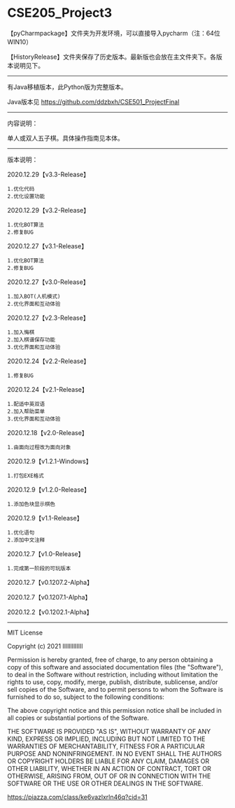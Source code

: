 # CSE205_Project3

【pyCharmpackage】文件夹为开发环境，可以直接导入pycharm（注：64位WIN10）

【HistoryRelease】文件夹保存了历史版本。最新版也会放在主文件夹下。各版本说明见下。

------------------------------------------------------------------------------------------------------------------------------------------------------------------------------

有Java移植版本，此Python版为完整版本。

Java版本见 https://github.com/ddzbxh/CSE501_ProjectFinal

------------------------------------------------------------------------------------------------------------------------------------------------------------------------------

内容说明：

单人或双人五子棋。具体操作指南见本体。

------------------------------------------------------------------------------------------------------------------------------------------------------------------------------

版本说明：

2020.12.29【v3.3-Release】

    1.优化代码
    2.优化设置功能


2020.12.29【v3.2-Release】

    1.优化BOT算法
    2.修复BUG


2020.12.27【v3.1-Release】

    1.优化BOT算法
    2.修复BUG


2020.12.27【v3.0-Release】

    1.加入BOT(人机模式)
    2.优化界面和互动体验


2020.12.27【v2.3-Release】

    1.加入悔棋
    2.加入棋谱保存功能
    3.优化界面和互动体验


2020.12.24【v2.2-Release】

    1.修复BUG


2020.12.24【v2.1-Release】

    1.配适中英双语
    2.加入帮助菜单
    3.优化界面和互动体验


2020.12.18【v2.0-Release】

    1.由面向过程改为面向对象


2020.12.9【v1.2.1-Windows】

    1.打包EXE格式


2020.12.9【v1.2.0-Release】

    1.添加色块显示棋色


2020.12.9【v1.1-Release】

    1.优化语句
    2.添加中文注释


2020.12.7【v1.0-Release】

    1.完成第一阶段的可玩版本

2020.12.7【v0.1207.2-Alpha】

2020.12.7【v0.1207.1-Alpha】

2020.12.2【v0.1202.1-Alpha】

------------------------------------------------------------------------------------------------------------------------------------------------------------------------------

MIT License

Copyright (c) 2021 IlllIlIlIIlIl

Permission is hereby granted, free of charge, to any person obtaining a copy
of this software and associated documentation files (the "Software"), to deal
in the Software without restriction, including without limitation the rights
to use, copy, modify, merge, publish, distribute, sublicense, and/or sell
copies of the Software, and to permit persons to whom the Software is
furnished to do so, subject to the following conditions:

The above copyright notice and this permission notice shall be included in all
copies or substantial portions of the Software.

THE SOFTWARE IS PROVIDED "AS IS", WITHOUT WARRANTY OF ANY KIND, EXPRESS OR
IMPLIED, INCLUDING BUT NOT LIMITED TO THE WARRANTIES OF MERCHANTABILITY,
FITNESS FOR A PARTICULAR PURPOSE AND NONINFRINGEMENT. IN NO EVENT SHALL THE
AUTHORS OR COPYRIGHT HOLDERS BE LIABLE FOR ANY CLAIM, DAMAGES OR OTHER
LIABILITY, WHETHER IN AN ACTION OF CONTRACT, TORT OR OTHERWISE, ARISING FROM,
OUT OF OR IN CONNECTION WITH THE SOFTWARE OR THE USE OR OTHER DEALINGS IN THE
SOFTWARE.

https://piazza.com/class/ke6vazlxrln46q?cid=31
